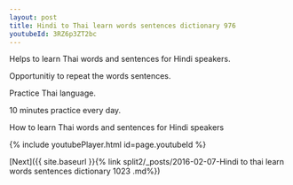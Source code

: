 ```yaml
---
layout: post
title: Hindi to Thai learn words sentences dictionary 976 
youtubeId: 3RZ6p3ZT2bc
---
```

 
 
Helps to learn Thai words and sentences for Hindi speakers.

Opportunitiy to repeat the words sentences. 

Practice Thai language. 
 
10 minutes practice every day. 
 
How to learn Thai words and sentences for Hindi speakers 
 
{% include youtubePlayer.html id=page.youtubeId %}
 
 
[Next]({{ site.baseurl }}{% link  split2/_posts/2016-02-07-Hindi to thai learn words sentences dictionary 1023 .md%})
 
